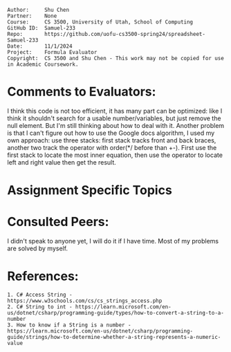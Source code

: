 ```
Author:     Shu Chen
Partner:    None
Course:     CS 3500, University of Utah, School of Computing
GitHub ID:  Samuel-233
Repo:       https://github.com/uofu-cs3500-spring24/spreadsheet-Samuel-233
Date:       11/1/2024
Project:    Formula Evaluator
Copyright:  CS 3500 and Shu Chen - This work may not be copied for use in Academic Coursework.
```

# Comments to Evaluators:

I think this code is not too efficient, it has many part can be optimized: like I think it shouldn't search for a usable number/variables, but just remove the null element. But I'm still thinking about how to deal with it.
Another problem is that I can't figure out how to use the Google docs algorithm, I used my own approach: use three stacks: first stack tracks front and back braces, another two track the operator with order(*/ before than +-). First use the first stack to locate the most inner equation, then use the operator to locate left and right value then get the result.

# Assignment Specific Topics


# Consulted Peers:

I didn't speak to anyone yet, I will do it if I have time. Most of my problems are solved by myself.

# References:

    1. C# Access String - https://www.w3schools.com/cs/cs_strings_access.php
    2. C# String to int - https://learn.microsoft.com/en-us/dotnet/csharp/programming-guide/types/how-to-convert-a-string-to-a-number
    3. How to know if a String is a number - https://learn.microsoft.com/en-us/dotnet/csharp/programming-guide/strings/how-to-determine-whether-a-string-represents-a-numeric-value